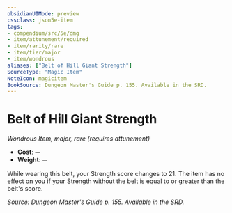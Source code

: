```yaml
---
obsidianUIMode: preview
cssclass: json5e-item
tags:
- compendium/src/5e/dmg
- item/attunement/required
- item/rarity/rare
- item/tier/major
- item/wondrous
aliases: ["Belt of Hill Giant Strength"]
SourceType: "Magic Item"
NoteIcon: magicitem
BookSource: Dungeon Master's Guide p. 155. Available in the SRD.
---
```

# Belt of Hill Giant Strength
*Wondrous Item, major, rare (requires attunement)*  

- **Cost**: ⏤
- **Weight**: ⏤

While wearing this belt, your Strength score changes to 21. The item has no effect on you if your Strength without the belt is equal to or greater than the belt's score.

*Source: Dungeon Master's Guide p. 155. Available in the SRD.*